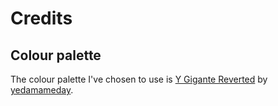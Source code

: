 # Credits
## Colour palette
The colour palette I've chosen to use is [Y Gigante Reverted](https://lospec.com/palette-list/the-y-gigante-reverted) by [yedamameday](https://lospec.com/yedamameday).
